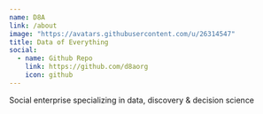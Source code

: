 ```yaml
---
name: D8A
link: /about
image: "https://avatars.githubusercontent.com/u/26314547"
title: Data of Everything
social:
  - name: Github Repo
    link: https://github.com/d8aorg
    icon: github
---
```


Social enterprise specializing in data, discovery & decision science